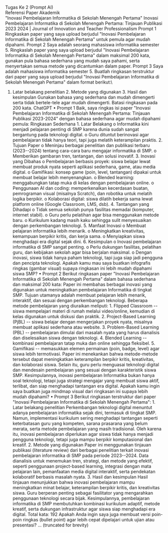 Tugas Ke 2 (Prompt AI)\
Referensi Paper Akademik\
"Inovasi Pembelajaran Informatika di Sekolah Menengah Pertama" Inovasi
Pembelajaran Informatika di Sekolah Menengah Pertama: Tinjauan Publikasi
2023 2024 \| Journal of Innovation and Teacher Professionalism Prompt 1
Ringkaskan paper yang saya upload berjudul "Inovasi Pembelajaran
Informatika di Sekolah Menengah Pertama" untuk pemula agar mudah
dipahami. Prompt 2 Saya adalah seorang mahasiswa informatika semester 5.
Ringkaslah paper yang saya upload berjudul "Inovasi Pembelajaran
Informatika di Sekolah Menengah Pertama" dalam maksimal 200 kata,
gunakan pula bahasa sederhana yang mudah saya pahami, serta menyertakan
semua metode yang dicantumkan dalam paper. Prompt 3 Saya adalah
mahasiswa informatika semester 5. Buatlah ringkasan terstruktur dari
paper yang saya upload berjudul "Inovasi Pembelajaran Informatika di
Sekolah Menengah Pertama" dalam format berikut:\
1. Latar belakang penelitian 2. Metode yang digunakan 3. Hasil dan
kesimpulan Gunakan bahasa yang sederhana dan mudah dimengerti serta
tidak bertele-tele agar mudah dimengerti. Batasi ringkasan pada 200
kata. ChatGPT • Prompt 1 Baik, saya ringkas isi paper "Inovasi
Pembelajaran Informatika di Sekolah Menengah Pertama: Tinjauan Publikasi
2023-2024" dengan bahasa sederhana agar mudah dipahami pemula: Ringkasan
Sederhana 1. Latar Belakang o Informatika kini menjadi pelajaran penting
di SMP karena dunia sudah sangat bergantung pada teknologi digital. o
Guru dituntut berinovasi agar pembelajaran tidak hanya teori, tapi juga
melatih keterampilan praktis. 2. Tujuan Paper o Meninjau berbagai
penelitian dan publikasi terbaru (2023--2024) tentang cara-cara baru
mengajar informatika di SMP. o Memberikan gambaran tren, tantangan, dan
solusi inovatif. 3. Inovasi yang Dibahas o Pembelajaran berbasis proyek:
siswa belajar lewat membuat produk nyata seperti aplikasi sederhana,
game, atau media digital. o Gamifikasi: konsep game (poin, level,
tantangan) dipakai untuk membuat belajar lebih menyenangkan. o Blended
learning: menggabungkan tatap muka di kelas dengan pembelajaran online.
o Penggunaan AI dan coding: memperkenalkan kecerdasan buatan,
pemrograman visual (misalnya Scratch), dan robotika untuk melatih logika
berpikir. o Kolaborasi digital: siswa dilatih bekerja sama lewat
platform online (Google Classroom, LMS, dsb). 4. Tantangan yang Dihadapi
o Tidak semua sekolah punya fasilitas memadai (komputer, internet
stabil). o Guru perlu pelatihan agar bisa menggunakan metode baru. o
Kurikulum kadang masih kaku sehingga sulit menyesuaikan dengan
perkembangan teknologi. 5. Manfaat Inovasi o Membuat pelajaran
informatika lebih menarik. o Meningkatkan kreativitas, kemampuan
berpikir kritis, dan kerja sama. o Menyiapkan siswa menghadapi era
digital sejak dini. 6. Kesimpulan o Inovasi pembelajaran informatika di
SMP sangat penting. o Perlu dukungan fasilitas, pelatihan guru, dan
kebijakan sekolah agar bisa berjalan maksimal. o Dengan inovasi, siswa
tidak hanya paham teknologi, tapi juga siap jadi pengguna dan pencipta
teknologi. Apakah kamu mau saya buatkan infografis ringkas (gambar
visual) supaya ringkasan ini lebih mudah dipahami siswa SMP? • Prompt 2
Berikut ringkasan paper "Inovasi Pembelajaran Informatika di Sekolah
Menengah Pertama" dalam bahasa sederhana dan maksimal 200 kata: Paper
ini membahas berbagai inovasi yang digunakan untuk meningkatkan
pembelajaran Informatika di tingkat SMP. Tujuan utamanya adalah membuat
pelajaran lebih menarik, interaktif, dan sesuai dengan perkembangan
teknologi. Beberapa metode pembelajaran yang diuraikan meliputi: 1.
Flipped Classroom -- siswa mempelajari materi di rumah melalui
video/online, kemudian di kelas digunakan untuk diskusi dan praktik. 2.
Project-Based Learning (PjBL) -- siswa belajar dengan mengerjakan proyek
nyata, misalnya membuat aplikasi sederhana atau website. 3.
Problem-Based Learning (PBL) -- pembelajaran dimulai dari masalah nyata
yang harus dianalisis dan diselesaikan siswa dengan teknologi. 4.
Blended Learning -- kombinasi pembelajaran tatap muka dan online
sehingga fleksibel. 5. Gamifikasi -- memasukkan elemen permainan (poin,
badge, level) agar siswa lebih termotivasi. Paper ini menekankan bahwa
metode-metode tersebut dapat meningkatkan keterampilan berpikir kritis,
kreativitas, dan kolaborasi siswa. Selain itu, guru perlu menguasai
teknologi digital dan mendesain pembelajaran yang sesuai dengan
karakteristik siswa SMP. Kesimpulannya, inovasi pembelajaran Informatika
bukan hanya soal teknologi, tetapi juga strategi mengajar yang membuat
siswa aktif, terlibat, dan siap menghadapi tantangan era digital. Apakah
kamu ingin saya buatkan juga mindmap visual dari ringkasan ini supaya
lebih mudah dipahami? • Prompt 3 Berikut ringkasan terstruktur dari
paper "Inovasi Pembelajaran Informatika di Sekolah Menengah Pertama": 1.
Latar belakang penelitian Perkembangan teknologi digital menuntut adanya
pembelajaran informatika sejak dini, termasuk di tingkat SMP. Namun,
implementasi kurikulum sering menghadapi tantangan seperti keterbatasan
guru yang kompeten, sarana prasarana yang belum merata, serta metode
pembelajaran yang masih tradisional. Oleh karena itu, inovasi
pembelajaran diperlukan agar siswa tidak hanya menjadi pengguna
teknologi, tetapi juga mampu berpikir komputasional dan kreatif. 2.
Metode yang digunakan Paper ini menggunakan tinjauan publikasi
(literature review) dari berbagai penelitian terkait inovasi
pembelajaran informatika di SMP pada periode 2023--2024. Data dianalisis
untuk menemukan tren, strategi, dan metode yang efektif, seperti
penggunaan project-based learning, integrasi dengan mata pelajaran lain,
pemanfaatan media digital interaktif, serta pendekatan kolaboratif
berbasis masalah nyata. 3. Hasil dan kesimpulan Hasil tinjauan
menunjukkan bahwa inovasi pembelajaran mampu meningkatkan minat belajar,
keterampilan berpikir kritis, dan kreativitas siswa. Guru berperan
penting sebagai fasilitator yang mengarahkan penggunaan teknologi secara
bijak. Kesimpulannya, pembelajaran informatika di SMP membutuhkan
kombinasi kurikulum adaptif, metode kreatif, serta dukungan
infrastruktur agar siswa siap menghadapi era digital. Total kata: 192
Apakah Anda ingin saya juga membuat versi poin-poin ringkas (bullet
point) agar lebih cepat dipelajari untuk ujian atau presentasi? ...
(truncated for brevity)
